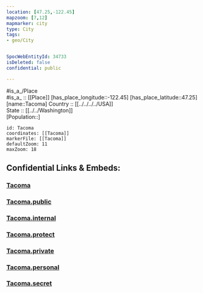 ```yaml
---
location: [47.25,-122.45] 
mapzoom: [7,12] 
mapmarker: city 
type: City
tags:
- geo/City


SpocWebEntityId: 34733
isDeleted: false
confidential: public

---
```

#is_a_/Place  
#is_a_ :: [[Place]] 
[has_place_longitude::-122.45] 
[has_place_latitude::47.25] 
[name::Tacoma] 
Country :: [[../../../../USA]]  
State :: [[../../Washington]]  
[Population::] 



```leaflet
id: Tacoma
coordinates: [[Tacoma]] 
markerFile: [[Tacoma]] 
defaultZoom: 11 
maxZoom: 18
```


## Confidential Links & Embeds: 

### [Tacoma](/_Standards/Earth/Continent/America~North/USA/USA~Pacific/Washington/counties~Washington/Pierce,County/cities~Pierce/Tacoma.md) 

### [Tacoma.public](/_public/Earth/Continent/America~North/USA/USA~Pacific/Washington/counties~Washington/Pierce,County/cities~Pierce/Tacoma.public.md) 

### [Tacoma.internal](/_internal/Earth/Continent/America~North/USA/USA~Pacific/Washington/counties~Washington/Pierce,County/cities~Pierce/Tacoma.internal.md) 

### [Tacoma.protect](/_protect/Earth/Continent/America~North/USA/USA~Pacific/Washington/counties~Washington/Pierce,County/cities~Pierce/Tacoma.protect.md) 

### [Tacoma.private](/_private/Earth/Continent/America~North/USA/USA~Pacific/Washington/counties~Washington/Pierce,County/cities~Pierce/Tacoma.private.md) 

### [Tacoma.personal](/_personal/Earth/Continent/America~North/USA/USA~Pacific/Washington/counties~Washington/Pierce,County/cities~Pierce/Tacoma.personal.md) 

### [Tacoma.secret](/_secret/Earth/Continent/America~North/USA/USA~Pacific/Washington/counties~Washington/Pierce,County/cities~Pierce/Tacoma.secret.md)

